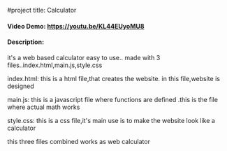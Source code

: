#project title: Calculator
#### Video Demo:  https://youtu.be/KL44EUyoMU8
#### Description:
it's a web based calculator easy to use..
made with 3 files..index.html,main.js,style.css

index.html: this is a html file,that creates the website. in this file,website is designed

main.js: this is a javascript file where functions are defined .this is the file where actual math works

style.css: this is a css file,it's main use is to make the website look like a calculator

this three files combined works as web calculator
